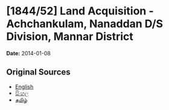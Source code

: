 # [1844/52] Land Acquisition - Achchankulam, Nanaddan D/S Division, Mannar District

**Date:** 2014-01-08

## Original Sources

- [English](https://documents.gov.lk/view/extra-gazettes/2014/1/1844-52_E.pdf)
- [සිංහල](https://documents.gov.lk/view/extra-gazettes/2014/1/1844-52_S.pdf)
- [தமிழ்](https://documents.gov.lk/view/extra-gazettes/2014/1/1844-52_T.pdf)
